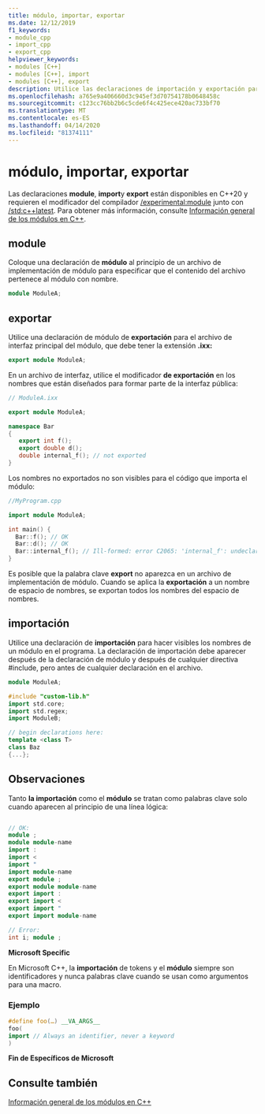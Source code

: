 ```yaml
---
title: módulo, importar, exportar
ms.date: 12/12/2019
f1_keywords:
- module_cpp
- import_cpp
- export_cpp
helpviewer_keywords:
- modules [C++]
- modules [C++], import
- modules [C++], export
description: Utilice las declaraciones de importación y exportación para acceder y publicar tipos y funciones definidos en el módulo especificado.
ms.openlocfilehash: a765e9a406660d3c945ef3d70754178b0648458c
ms.sourcegitcommit: c123cc76bb2b6c5cde6f4c425ece420ac733bf70
ms.translationtype: MT
ms.contentlocale: es-ES
ms.lasthandoff: 04/14/2020
ms.locfileid: "81374111"
---
```

# <a name="module-import-export"></a>módulo, importar, exportar

Las declaraciones **module**, **import**y **export** están disponibles en C++20 y requieren el modificador del compilador [/experimental:module](../build/reference/experimental-module.md) junto con [/std:c++latest](../build/reference/std-specify-language-standard-version.md). Para obtener más información, consulte [Información general de los módulos en C++](modules-cpp.md).

## <a name="module"></a>module

Coloque una declaración de **módulo** al principio de un archivo de implementación de módulo para especificar que el contenido del archivo pertenece al módulo con nombre.

```cpp
module ModuleA;
```

## <a name="export"></a>exportar

Utilice una declaración de módulo de **exportación** para el archivo de interfaz principal del módulo, que debe tener la extensión **.ixx:**

```cpp
export module ModuleA;
```

En un archivo de interfaz, utilice el modificador **de exportación** en los nombres que están diseñados para formar parte de la interfaz pública:

```cpp
// ModuleA.ixx

export module ModuleA;

namespace Bar
{
   export int f();
   export double d();
   double internal_f(); // not exported
}
```

Los nombres no exportados no son visibles para el código que importa el módulo:

```cpp
//MyProgram.cpp

import module ModuleA;

int main() {
  Bar::f(); // OK
  Bar::d(); // OK
  Bar::internal_f(); // Ill-formed: error C2065: 'internal_f': undeclared identifier
}
```

Es posible que la palabra clave **export** no aparezca en un archivo de implementación de módulo. Cuando se aplica la **exportación** a un nombre de espacio de nombres, se exportan todos los nombres del espacio de nombres.

## <a name="import"></a>importación

Utilice una declaración de **importación** para hacer visibles los nombres de un módulo en el programa. La declaración de importación debe aparecer después de la declaración de módulo y después de cualquier directiva #include, pero antes de cualquier declaración en el archivo.

```cpp
module ModuleA;

#include "custom-lib.h"
import std.core;
import std.regex;
import ModuleB;

// begin declarations here:
template <class T>
class Baz
{...};
```

## <a name="remarks"></a>Observaciones

Tanto **la importación** como el **módulo** se tratan como palabras clave solo cuando aparecen al principio de una línea lógica:

```cpp

// OK:
module ;
module module-name
import :
import <
import "
import module-name
export module ;
export module module-name
export import :
export import <
export import "
export import module-name

// Error:
int i; module ;
```

**Microsoft Specific**

En Microsoft C++, la **importación** de tokens y el **módulo** siempre son identificadores y nunca palabras clave cuando se usan como argumentos para una macro.

### <a name="example"></a>Ejemplo

```cpp
#define foo(…) __VA_ARGS__
foo(
import // Always an identifier, never a keyword
)
```

**Fin de Específicos de Microsoft**

## <a name="see-also"></a>Consulte también

[Información general de los módulos en C++](modules-cpp.md)
